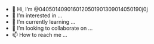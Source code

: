 - 👋 Hi, I’m @0405014090160120501901309014050190j0j
- 👀 I’m interested in ...
- 🌱 I’m currently learning ...
- 💞️ I’m looking to collaborate on ...
- 📫 How to reach me ...

<!---
0405014090160120501901309014050190j0j/0405014090160120501901309014050190j0j is a ✨ special ✨ repository because its `README.md` (this file) appears on your GitHub profile.
You can click the Preview link to take a look at your changes.
--->
